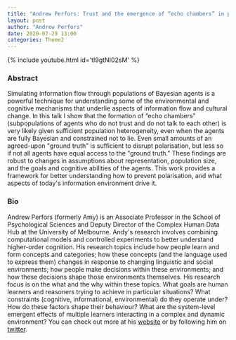 ```yaml
---
title: "Andrew Perfors: Trust and the emergence of “echo chambers” in populations of Bayesian agents"
layout: post
author: "Andrew Perfors"
date: 2020-07-29 13:00 
categories: Theme2
---
```

{% include youtube.html id='tI9gtNI02sM' %}

### Abstract
Simulating information flow through populations of Bayesian agents is a powerful technique for understanding some of the environmental and cognitive mechanisms that underlie aspects of information flow and cultural change. In this talk I show that the formation of “echo chambers” (subpopulations of agents who do not trust and do not talk to each other) is very likely given sufficient population heterogeneity, even when the agents are fully Bayesian and constrained not to lie. Even small amounts of an agreed-upon "ground truth" is sufficient to disrupt polarisation, but less so if not all agents have equal access to the "ground truth."  These findings are robust to changes in assumptions about representation, population size, and the goals and cognitive abilities of the agents. This work provides a framework for better understanding how to prevent polarisation, and what aspects of today's information environment drive it.

### Bio
Andrew Perfors (formerly Amy) is an Associate Professor in the School of Psychological Sciences and Deputy Director of the Complex Human Data Hub at the University of Melbourne. Andy's research involves combining  computational models and controlled experiments to better understand higher-order cognition. His research topics include how people learn and form concepts and categories; how these concepts (and the language used to express them) changes in response to changing linguistic and social environments; how people make decisions within these environments; and how these decisions shape those environments themselves. His research focus is on the what and the why within these topics. What goals are human learners and reasoners trying to achieve in particular situations? What constraints (cognitive, informational, environmental) do they operate under? How do these factors shape their behaviour? What are the system-level emergent effects of multiple learners interacting in a complex and dynamic environment? You can check out more at his [website](http://perfors.net/) or by following him on [twitter](https://twitter.com/AndyPerfors).